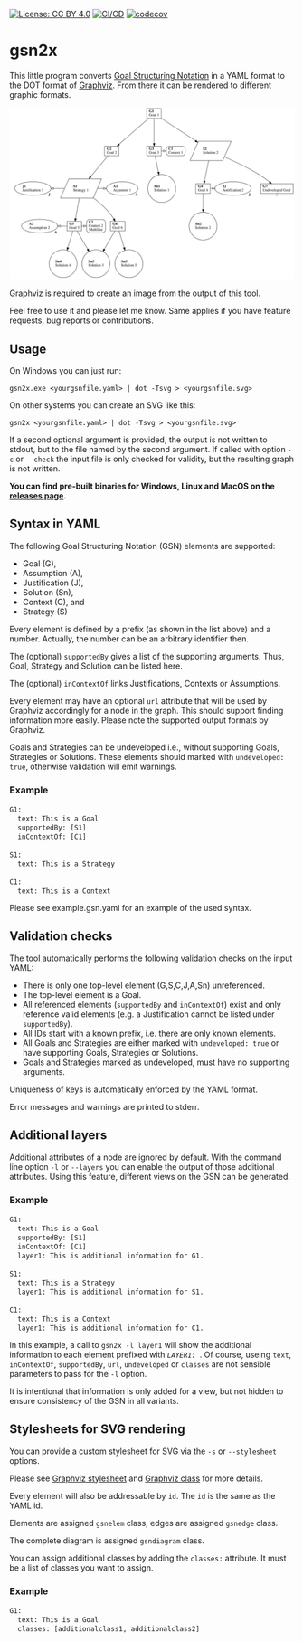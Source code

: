 [![License: CC BY 4.0](https://img.shields.io/badge/License-CC%20BY%204.0-lightgrey.svg)](https://creativecommons.org/licenses/by/4.0/) [![CI/CD](https://github.com/jonasthewolf/gsn2x/actions/workflows/rust.yml/badge.svg)](https://github.com/jonasthewolf/gsn2x/actions/workflows/rust.yml) [![codecov](https://codecov.io/gh/jonasthewolf/gsn2x/branch/master/graph/badge.svg?token=YQKUQQOYS3)](https://codecov.io/gh/jonasthewolf/gsn2x)

# gsn2x

This little program converts [Goal Structuring Notation](https://scsc.uk/gsn) in a YAML format to the DOT format of [Graphviz](https://graphviz.org). From there it can be rendered to different graphic formats.

![Example](example.gsn.svg "Example")

Graphviz is required to create an image from the output of this tool.

Feel free to use it and please let me know. Same applies if you have feature requests, bug reports or contributions.


## Usage

On Windows you can just run:

    gsn2x.exe <yourgsnfile.yaml> | dot -Tsvg > <yourgsnfile.svg>

On other systems you can create an SVG like this:

    gsn2x <yourgsnfile.yaml> | dot -Tsvg > <yourgsnfile.svg>

If a second optional argument is provided, the output is not written to stdout, but to the file named by the second argument.
If called with option `-c` or `--check` the input file is only checked for validity, but the resulting graph is not written.
    
**You can find pre-built binaries for Windows, Linux and MacOS on the [releases page](https://github.com/jonasthewolf/gsn2x/releases).**

## Syntax in YAML

The following Goal Structuring Notation (GSN) elements are supported:
 - Goal (G), 
 - Assumption (A), 
 - Justification (J), 
 - Solution (Sn),
 - Context (C), and
 - Strategy (S)

Every element is defined by a prefix (as shown in the list above) and a number.
Actually, the number can be an arbitrary identifier then.

The (optional) `supportedBy` gives a list of the supporting arguments. Thus, Goal, Strategy and Solution can be listed here.

The (optional) `inContextOf` links Justifications, Contexts or Assumptions. 

Every element may have an optional `url` attribute that will be used by Graphviz accordingly for a node in the graph.
This should support finding information more easily. Please note the supported output formats by Graphviz.

Goals and Strategies can be undeveloped i.e., without supporting Goals, Strategies or Solutions.
These elements should marked with `undeveloped: true`, otherwise validation will emit warnings.

### Example

    G1:
      text: This is a Goal
      supportedBy: [S1]
      inContextOf: [C1]
    
    S1:
      text: This is a Strategy
    
    C1: 
      text: This is a Context


Please see example.gsn.yaml for an example of the used syntax.

## Validation checks

The tool automatically performs the following validation checks on the input YAML:

 - There is only one top-level element (G,S,C,J,A,Sn) unreferenced. 
 - The top-level element is a Goal.
 - All referenced elements (`supportedBy` and `inContextOf`) exist and only reference valid elements 
   (e.g. a Justification cannot be listed under `supportedBy`).
 - All IDs start with a known prefix, i.e. there are only known elements.
 - All Goals and Strategies are either marked with `undeveloped: true` or have supporting Goals, Strategies or Solutions.
 - Goals and Strategies marked as undeveloped, must have no supporting arguments.

Uniqueness of keys is automatically enforced by the YAML format.

Error messages and warnings are printed to stderr.

## Additional layers

Additional attributes of a node are ignored by default.
With the command line option `-l` or `--layers` you can enable the output of those additional attributes.
Using this feature, different views on the GSN can be generated.

### Example

    G1:
      text: This is a Goal
      supportedBy: [S1]
      inContextOf: [C1]
      layer1: This is additional information for G1.
    
    S1:
      text: This is a Strategy
      layer1: This is additional information for S1.
    
    C1: 
      text: This is a Context
      layer1: This is additional information for C1.

In this example, a call to `gsn2x -l layer1` will show the additional information to each element prefixed with _`LAYER1: `_.
Of course, useing `text`, `inContextOf`, `supportedBy`, `url`, `undeveloped` or `classes` are not sensible parameters to pass for the `-l` option.

It is intentional that information is only added for a view, but not hidden to ensure consistency of the GSN in all variants.

## Stylesheets for SVG rendering

You can provide a custom stylesheet for SVG via the `-s` or `--stylesheet` options.

Please see [Graphviz stylesheet](https://graphviz.org/docs/attrs/stylesheet/) and [Graphviz class](https://graphviz.org/docs/attrs/class/) for more details.

Every element will also be addressable by `id`. The `id` is the same as the YAML id.

Elements are assigned `gsnelem` class, edges are assigned `gsnedge` class. 

The complete diagram is assigned `gsndiagram` class.

You can assign additional classes by adding the `classes:` attribute. It must be a list of classes you want to assign. 

### Example

    G1:
      text: This is a Goal
      classes: [additionalclass1, additionalclass2]

